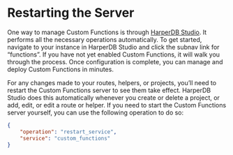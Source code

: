 # Restarting the Server

One way to manage Custom Functions is through [HarperDB Studio](https://studio.harperdb.io/). It performs all the necessary operations automatically. To get started, navigate to your instance in HarperDB Studio and click the subnav link for “functions”. If you have not yet enabled Custom Functions, it will walk you through the process. Once configuration is complete, you can manage and deploy Custom Functions in minutes.

For any changes made to your routes, helpers, or projects, you’ll need to restart the Custom Functions server to see them take effect. HarperDB Studio does this automatically whenever you create or delete a project, or add, edit, or edit a route or helper. If you need to start the Custom Functions server yourself, you can use the following operation to do so:



```json
{
    "operation": "restart_service",
    "service": "custom_functions"
}
```